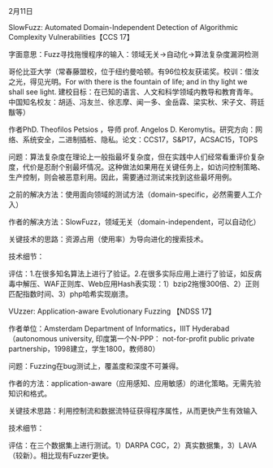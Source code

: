 2月11日

SlowFuzz: Automated Domain-Independent Detection of Algorithmic Complexity Vulnerabilities【CCS 17】 

字面意思：Fuzz寻找拖慢程序的输入：领域无关→自动化→算法复杂度漏洞检测

哥伦比亚大学（常春藤盟校，位于纽约曼哈顿。有96位校友获诺奖。校训：借汝之光，得见光明。For with there is the fountain of life; and in thy light we shall see light. 建校目标：在已知的语言、人文和科学领域内教导和教育青年。中国知名校友：胡适、冯友兰、徐志摩、闻一多、金岳霖、梁实秋、宋子文、蒋廷黻等）

作者PhD. Theofilos Petsios ，导师 prof. Angelos D. Keromytis。研究方向：网络、系统安全，二进制插桩、隐私。论文：CCS17，S&P17，ACSAC15，TOPS

问题：算法复杂度在理论上一般指最坏复杂度，但在实践中人们经常看重评价复杂度，代价是忍耐个别最坏情况。这种做法如果用在关键任务上，如访问控制策略、生产控制，则会被恶意利用。因此，需要通过测试来找到这些最坏用例。

之前的解决方法：使用面向领域的测试方法（domain-specific，必然需要人工介入）

作者的解决方法：SlowFuzz，领域无关（domain-independent，可以自动化）

关键技术的思路：资源占用（使用率）为导向进化的搜索技术。

技术细节：


评估：1.在很多知名算法上进行了验证。2.在很多实际应用上进行了验证，如反病毒中解压、WAF正则库、Web应用Hash表实现：1）bzip2拖慢300倍、2）正则匹配指数时间、3）php哈希实现崩溃。



VUzzer: Application-aware Evolutionary Fuzzing 【NDSS 17】

作者单位：Amsterdam Department of Informatics，IIIT Hyderabad（autonomous university, 印度第一个N-PPP： not-for-profit public private partnership，1998建立，学生1800，教师80） 

问题：Fuzzing在bug测试上，覆盖度和深度不可兼得。

作者的方法：application-aware（应用感知、应用敏感）的进化策略。无需先验知识和格式。

关键技术思路：利用控制流和数据流特征获得程序属性，从而更快产生有效输入

技术细节：



评估：在三个数据集上进行测试。1）DARPA CGC，2）真实数据集，3）LAVA（较新）。相比现有Fuzzer更快。
